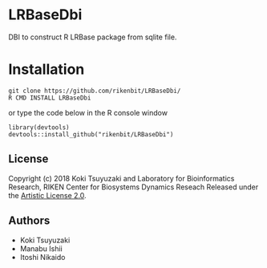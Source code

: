 # LRBaseDbi
DBI to construct R LRBase package from sqlite file.

Installation
======
~~~~
git clone https://github.com/rikenbit/LRBaseDbi/
R CMD INSTALL LRBaseDbi
~~~~
or type the code below in the R console window
~~~~
library(devtools)
devtools::install_github("rikenbit/LRBaseDbi")
~~~~

## License
Copyright (c) 2018 Koki Tsuyuzaki and Laboratory for Bioinformatics Research, RIKEN Center for Biosystems Dynamics Reseach
Released under the [Artistic License 2.0](http://www.perlfoundation.org/artistic_license_2_0).

## Authors
- Koki Tsuyuzaki
- Manabu Ishii
- Itoshi Nikaido
